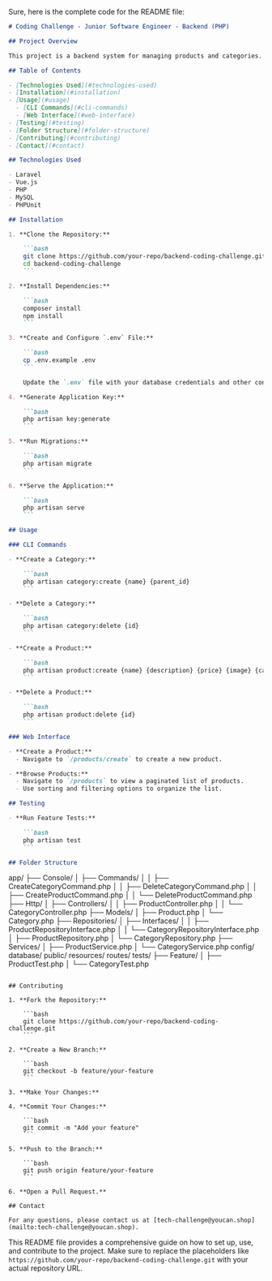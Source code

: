 Sure, here is the complete code for the README file:

```markdown
# Coding Challenge - Junior Software Engineer - Backend (PHP)

## Project Overview

This project is a backend system for managing products and categories. It includes both a CLI and a web interface to create, update, delete, and view products and categories. The project follows best practices and design patterns to ensure code quality, readability, and maintainability.

## Table of Contents

- [Technologies Used](#technologies-used)
- [Installation](#installation)
- [Usage](#usage)
  - [CLI Commands](#cli-commands)
  - [Web Interface](#web-interface)
- [Testing](#testing)
- [Folder Structure](#folder-structure)
- [Contributing](#contributing)
- [Contact](#contact)

## Technologies Used

- Laravel
- Vue.js
- PHP
- MySQL
- PHPUnit

## Installation

1. **Clone the Repository:**

    ```bash
    git clone https://github.com/your-repo/backend-coding-challenge.git
    cd backend-coding-challenge
    ```

2. **Install Dependencies:**

    ```bash
    composer install
    npm install
    ```

3. **Create and Configure `.env` File:**

    ```bash
    cp .env.example .env
    ```

    Update the `.env` file with your database credentials and other configurations.

4. **Generate Application Key:**

    ```bash
    php artisan key:generate
    ```

5. **Run Migrations:**

    ```bash
    php artisan migrate
    ```

6. **Serve the Application:**

    ```bash
    php artisan serve
    ```

## Usage

### CLI Commands

- **Create a Category:**

    ```bash
    php artisan category:create {name} {parent_id}
    ```

- **Delete a Category:**

    ```bash
    php artisan category:delete {id}
    ```

- **Create a Product:**

    ```bash
    php artisan product:create {name} {description} {price} {image} {category_ids}
    ```

- **Delete a Product:**

    ```bash
    php artisan product:delete {id}
    ```

### Web Interface

- **Create a Product:**
  - Navigate to `/products/create` to create a new product.

- **Browse Products:**
  - Navigate to `/products` to view a paginated list of products.
  - Use sorting and filtering options to organize the list.

## Testing

- **Run Feature Tests:**

    ```bash
    php artisan test
    ```

## Folder Structure

```
app/
├── Console/
│   ├── Commands/
│   │   ├── CreateCategoryCommand.php
│   │   ├── DeleteCategoryCommand.php
│   │   ├── CreateProductCommand.php
│   │   └── DeleteProductCommand.php
├── Http/
│   ├── Controllers/
│   │   ├── ProductController.php
│   │   └── CategoryController.php
├── Models/
│   ├── Product.php
│   └── Category.php
├── Repositories/
│   ├── Interfaces/
│   │   ├── ProductRepositoryInterface.php
│   │   └── CategoryRepositoryInterface.php
│   ├── ProductRepository.php
│   └── CategoryRepository.php
├── Services/
│   ├── ProductService.php
│   └── CategoryService.php
config/
database/
public/
resources/
routes/
tests/
├── Feature/
│   ├── ProductTest.php
│   └── CategoryTest.php
```

## Contributing

1. **Fork the Repository:**

    ```bash
    git clone https://github.com/your-repo/backend-coding-challenge.git
    ```

2. **Create a New Branch:**

    ```bash
    git checkout -b feature/your-feature
    ```

3. **Make Your Changes:**

4. **Commit Your Changes:**

    ```bash
    git commit -m "Add your feature"
    ```

5. **Push to the Branch:**

    ```bash
    git push origin feature/your-feature
    ```

6. **Open a Pull Request.**

## Contact

For any questions, please contact us at [tech-challenge@youcan.shop](mailto:tech-challenge@youcan.shop).
```

This README file provides a comprehensive guide on how to set up, use, and contribute to the project. Make sure to replace the placeholders like `https://github.com/your-repo/backend-coding-challenge.git` with your actual repository URL.
